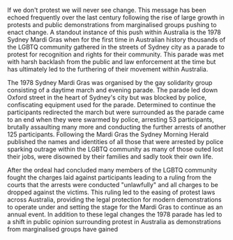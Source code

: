 If we don't protest we will never see change. This message has been echoed frequently over the last century following the rise of large growth in protests and public demonstrations from marginalised groups pushing to enact change. A standout instance of this push within Australia is the 1978 Sydney Mardi Gras when for the first time in Australian history thousands of the LGBTQ community gathered in the streets of Sydney city as a parade to protest for recognition and rights for their community. This parade was met with harsh backlash from the public and law enforcement at the time but has ultimately led to the furthering of their movement within Australia.

The 1978 Sydney Mardi Gras was organised by the gay solidarity group consisting of a daytime march and evening parade. The parade led down Oxford street in the heart of Sydney's city but was blocked by police, confiscating equipment used for the parade. Determined to continue the participants redirected the march but were surrounded as the parade came to an end when they were swarmed by police, arresting 53 participants, brutally assaulting many more and conducting the further arrests of another 125 participants. Following the Mardi Gras the Sydney Morning Herald published the names and identities of all those that were arrested by police sparking outrage within the LGBTQ community as many of those outed lost their jobs, were disowned by their families and sadly took their own life.

After the ordeal had concluded many members of the LGBTQ community fought the charges laid against participants leading to a ruling from the courts that the arrests were conducted "unlawfully" and all charges to be dropped against the victims. This ruling led to the easing of protest laws across Australia, providing the legal protection for modern demonstrations to operate under and setting the stage for the Mardi Gras to continue as an annual event. In addition to these legal changes the 1978 parade has led to a shift in public opinion surrounding protest in Australia as demonstrations from marginalised groups have gained 